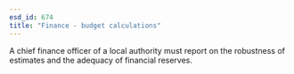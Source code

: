```yaml
---
esd_id: 674
title: "Finance - budget calculations"
---
```


A chief finance officer of a local authority must report on the robustness of estimates and the adequacy of financial reserves.

